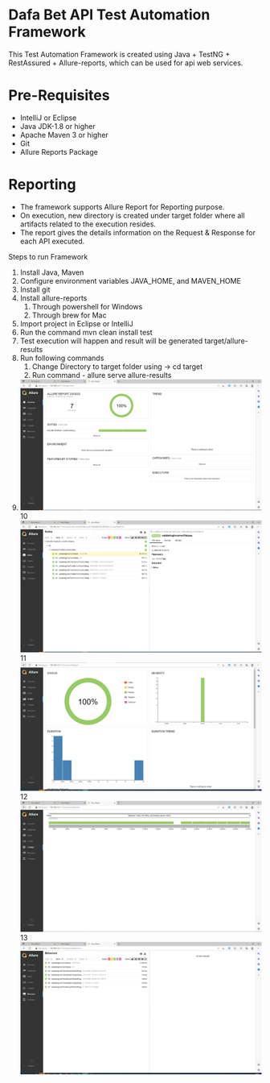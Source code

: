 # Dafa Bet API Test Automation Framework

This Test Automation Framework is created using Java + TestNG + RestAssured + Allure-reports, 
which can be used for api web services. 

# Pre-Requisites
* IntelliJ or Eclipse
* Java JDK-1.8 or higher
* Apache Maven 3 or higher
* Git
* Allure Reports Package  

# Reporting

* The framework supports Allure Report for Reporting purpose. 
* On execution, new directory is created under target folder where all artifacts related to the execution resides. 
* The report gives the details information on the Request & Response for each API executed.

Steps to run Framework
1. Install Java, Maven
2. Configure environment variables JAVA_HOME, and MAVEN_HOME
3. Install git
4. Install allure-reports 
   1. Through powershell for Windows
   2. Through brew for Mac
5. Import project in Eclipse or IntelliJ
6. Run the command mvn clean install test
7. Test execution will happen and result will be generated target/allure-results
8. Run following commands 
   1. Change Directory to target folder using -> cd target
   2. Run command - allure serve allure-results
9. ![Report](https://github.com/Theron-11222018/DafaBet-API-Assessment/blob/main/ReportScreenshots/1.JPG)
10 ![Report](https://github.com/Theron-11222018/DafaBet-API-Assessment/blob/main/ReportScreenshots/2.JPG)
11 ![Report](https://github.com/Theron-11222018/DafaBet-API-Assessment/blob/main/ReportScreenshots/3.JPG)
12 ![Report](https://github.com/Theron-11222018/DafaBet-API-Assessment/blob/main/ReportScreenshots/4.JPG)
13 ![Report](https://github.com/Theron-11222018/DafaBet-API-Assessment/blob/main/ReportScreenshots/5.JPG)


